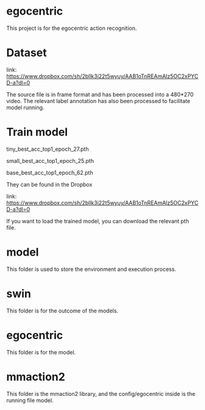 # egocentric
This project is for the egocentric action recognition.
# Dataset
link: https://www.dropbox.com/sh/2bllk3i22t5wyuy/AAB1oTnREAmAlz5OC2xPYCD-a?dl=0

The source file is in frame format and has been processed into a 480*270 video. The relevant label annotation has also been processed to facilitate model running.
# Train model
tiny_best_acc_top1_epoch_27.pth

small_best_acc_top1_epoch_25.pth

base_best_acc_top1_epoch_62.pth

They can be found in the Dropbox

link: https://www.dropbox.com/sh/2bllk3i22t5wyuy/AAB1oTnREAmAlz5OC2xPYCD-a?dl=0

If you want to load the trained model, you can download the relevant pth file.
# model
This folder is used to store the environment and execution process.
# swin 
This folder is for the outcome of the models.
# egocentric
This folder is for the model.
# mmaction2 
This folder is the mmaction2 library, and the config/egocentric inside is the running file model.